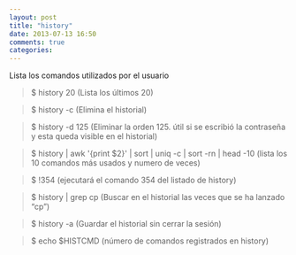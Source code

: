 ```yaml
---
layout: post
title: "history"
date: 2013-07-13 16:50
comments: true
categories: 
---
```

Lista los comandos utilizados por el usuario 

>$ history 20       (Lista los últimos 20)

>$ history -c        (Elimina el historial) 

>$ history -d 125 (Eliminar la orden 125. útil si se escribió la contraseña y esta queda visible en el historial)

>$ history | awk '{print $2}' | sort | uniq -c | sort -rn | head -10 (lista los 10 comandos más usados y numero de veces)

>$ !354  (ejecutará el comando 354 del listado de history)

>$ history | grep cp  (Buscar en el historial las veces que se ha lanzado “cp”)

>$ history -a (Guardar el historial sin cerrar la sesión)

>$ echo $HISTCMD (número de comandos registrados en history)

